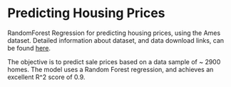 # Predicting Housing Prices 
RandomForest Regression for predicting housing prices, using the Ames dataset. Detailed information about dataset, and data download links, can be found [here](http://ww2.amstat.org/publications/jse/v19n3/decock.pdf).

The objective is to predict sale prices based on a data sample of ~ 2900 homes. The model uses a Random Forest regression, and achieves an excellent R^2 score of 0.9.
